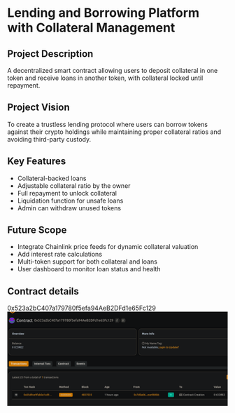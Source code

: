# Lending and Borrowing Platform with Collateral Management

## Project Description
A decentralized smart contract allowing users to deposit collateral in one token and receive loans in another token, with collateral locked until repayment.

## Project Vision
To create a trustless lending protocol where users can borrow tokens against their crypto holdings while maintaining proper collateral ratios and avoiding third-party custody.

## Key Features
- Collateral-backed loans
- Adjustable collateral ratio by the owner
- Full repayment to unlock collateral
- Liquidation function for unsafe loans
- Admin can withdraw unused tokens

## Future Scope
- Integrate Chainlink price feeds for dynamic collateral valuation
- Add interest rate calculations
- Multi-token support for both collateral and loans
- User dashboard to monitor loan status and health

## Contract details
0x523a2bC407a179780f5efa94AeB2DFd1e65Fc129![alt text](image.png)